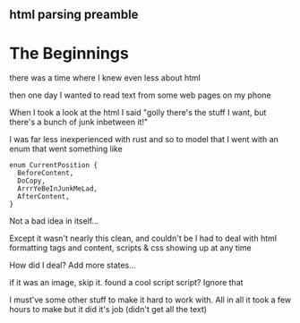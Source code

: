 ## html parsing preamble

# The Beginnings

there was a time where I knew even less about html

then one day I wanted to read text from some web pages on my phone 

When I took a look at the html I said "golly there's the stuff I want, but there's a bunch of junk inbetween it!"

I was far less inexperienced with rust and so to model that I went with an enum that went something like

```
enum CurrentPosition {
  BeforeContent,
  DoCopy,
  ArrrYeBeInJunkMeLad,
  AfterContent,
}
```

Not a bad idea in itself...

Except it wasn't nearly this clean, and couldn't be
I had to deal with html formatting tags and content, scripts & css showing up at any time

How did I deal? Add more states...

if it was an image, skip it. found a cool script script? Ignore that


I must've some other stuff to make it hard to work with.
All in all it took a few hours to make but it did it's job (didn't get all the text)



